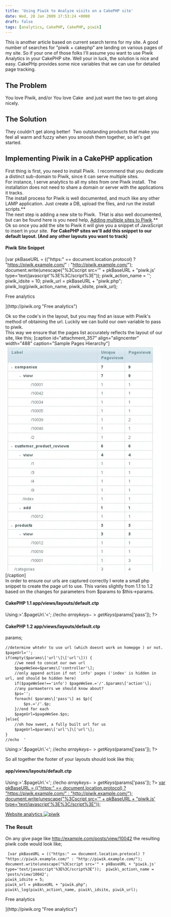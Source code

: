```yaml
---
title: 'Using Piwik to Analyze visits on a CakePHP site'
date: Wed, 28 Jan 2009 17:53:24 +0000
draft: false
tags: [analytics, CakePHP, CakePHP, piwik]
---
```


This is another article based on current search terms for my site. A good number of searches for "piwik + cakephp" are landing on various pages of my site. So if your one of those folks I'll assume you want to use Piwik Analytics in your CakePHP site. Well your in luck, the solution is nice and easy. CakePHp provides some nice variables that we can use for detailed page tracking.  
  

The Problem
-----------

You love Piwik, and/or You love Cake  and just want the two to get along nicely.  
  

The Solution
------------

They couldn't get along better!  Two outstanding products that make you feel all warm and fuzzy when you smoosh them together, so let's get started.  
  
  

Implementing Piwik in a CakePHP application
-------------------------------------------

First thing is first, you need to install Piwik.  I recommend that you dedicate a distinct sub-domain to Piwik, since it can serve multiple sites.  
For instance, I serve analytics to all my sites from one Piwik install.  The installation does not need to share a domain or server with the applications it tracks.  
The install process for Piwik is well documented, and much like any other LAMP application. Just create a DB, upload the files, and run the install scripts.**  
The next step is adding a new site to Piwik.  THat is also well documented, but can be found here is you need help, [Adding multiple sites to Piwik](https://blog.edwardawebb.com/web-development/multiple-sites-piwik "How to add a new site to your Piwik install").**  
Ok so once you add the site to Piwik it will give you a snippet of JavaScript to insert in your site.  **For CakePHP sites we'll add this snippet to our default layout. (And any other layouts you want to track)**  

#### Piwik Site Snippet

 [var pkBaseURL = (("https:" == document.location.protocol) ? "https://piwik.example.com/" : "http://piwik.example.com/");
document.write(unescape("%3Cscript src='" + pkBaseURL + "piwik.js' type='text/javascript'%3E%3C/script%3E"));  piwik\_action\_name = '';
piwik_idsite = 10;
piwik_url = pkBaseURL + "piwik.php";
piwik\_log(piwik\_action\_name, piwik\_idsite, piwik_url); 

<p>Free analytics <img src="http://piwik.example.com/piwik.php?idsite=10" style="border:0" alt=""/></p>](http://piwik.org "Free analytics")

  
Ok so the code's in the layout, but you may find an issue with Piwik's method of obtaining the url. Luckily we can build our own variable to pass to piwik.  
This way we ensure that the pages list accurately reflects the layout of our site, like this; \[caption id="attachment_357" align="aligncenter" width="488" caption="Sample Pages Hierarchy"\]![Sample Pages Hierarchy](greenlife.webp "Sample Pages Hierarchy")\[/caption\]  
In order to ensure our urls are captured correctly I wrote a small php snippet to create the page url to use. This varies slightly from 1.1 to 1.2 based on the changes for parameters from $params to $this->params.  

#### CakePHP 1.1 app/views/layouts/default.ctp

			
Using:>'.$pageUrl.'<';
	//echo $arraykeys->getKeys($params\['pass'\]);
	?>

  

#### CakePHP 1.2 app/views/layouts/default.ctp

			
params;
				
	//determine whtehr to use url (which doesnt work on homepge ) or not.
	$pageUrl='';
	if(empty($params\['url'\]\['url'\])) {
		//we need to concat our own url
		$pageWeSee=$params\['controller'\];
		//only append action if not 'info' pages ('index' is hidden in url, and should be hidden here)
		if($pageWeSee!=='info') $pageWeSee.='/'.$params\['action'\];
		//any parmaeterrs we should know about?
		$ps='';
		foreach( $params\['pass'\] as $p){
			$ps.='/'.$p;
		}//end for each
		$pageUrl=$pageWeSee.$ps;
	}else{
		//oh how sweet, a fully built url for us
		$pageUrl=$params\['url'\]\['url'\];
	}
	//echo  '  
Using:>'.$pageUrl.'<';
	//echo $arraykeys->getKeys($params\['pass'\]);
	?>

  
  
So all together the footer of your layouts should look like this;

#### app/views/layouts/default.ctp

Using:>'.$pageUrl.'<';
	//echo $arraykeys->getKeys($params\['pass'\]);
	?>
	 [var pkBaseURL = (("https:" == document.location.protocol) ? "https://piwik.example.com/" : "http://piwik.example.com/");
	document.write(unescape("%3Cscript src='" + pkBaseURL + "piwik.js' type='text/javascript'%3E%3C/script%3E")); 
	 <!--
	piwik\_action\_name = '<?php echo $pageUrl;?>';
	piwik_idsite = 5;
	piwik_url = pkBaseURL + "piwik.php";
	piwik\_log(piwik\_action\_name, piwik\_idsite, piwik_url);
	//-->  <p>Website analytics <img src="http://piwik.example.com/piwik.php" style="border:0" alt="piwik"/></p>](http://piwik.org "Website analytics") 
 

  

### The Result

On any give page like http://example.com/posts/view/10042 the resulting piwik code would look like;

	 [var pkBaseURL = (("https:" == document.location.protocol) ? "https://piwik.example.com/" : "http://piwik.example.com/");
	document.write(unescape("%3Cscript src='" + pkBaseURL + "piwik.js' type='text/javascript'%3E%3C/script%3E"));  piwik\_action\_name = 'posts/view/10042';
	piwik_idsite = 5;
	piwik_url = pkBaseURL + "piwik.php";
	piwik\_log(piwik\_action\_name, piwik\_idsite, piwik_url); 
	

<p>Free analytics <img src="http://piwik.example.com/piwik.php?idsite=10" style="border:0" alt=""/></p>](http://piwik.org "Free analytics")
